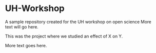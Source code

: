 # UH-Workshop
A sample repository created for the UH workshop on open science
More text will go here.

This was the project where we studied an effect of X on Y.

More text goes here.
